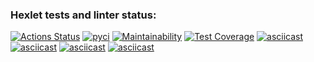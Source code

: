 ### Hexlet tests and linter status:
[![Actions Status](https://github.com/JoeCapHuang/python-project-50/actions/workflows/hexlet-check.yml/badge.svg)](https://github.com/JoeCapHuang/python-project-50/actions)
[![pyci](https://github.com/JoeCapHuang/python-project-50/actions/workflows/pyci.yml/badge.svg)](https://github.com/JoeCapHuang/python-project-50/actions/workflows/pyci.yml)
[![Maintainability](https://api.codeclimate.com/v1/badges/0ed8dcb4c6d528a22d57/maintainability)](https://codeclimate.com/github/JoeCapHuang/python-project-50/maintainability)
[![Test Coverage](https://api.codeclimate.com/v1/badges/0ed8dcb4c6d528a22d57/test_coverage)](https://codeclimate.com/github/JoeCapHuang/python-project-50/test_coverage)
[![asciicast](https://asciinema.org/a/TIvVEHdsDHt19EGQNDsYxmitj.svg)](https://asciinema.org/a/TIvVEHdsDHt19EGQNDsYxmitj)
[![asciicast](https://asciinema.org/a/VSbtelCtHGKJLj6tVIIp3sRbO.svg)](https://asciinema.org/a/VSbtelCtHGKJLj6tVIIp3sRbO)
[![asciicast](https://asciinema.org/a/PXjeLzrmlY6GuQlPrjZABfkrG.svg)](https://asciinema.org/a/PXjeLzrmlY6GuQlPrjZABfkrG)
[![asciicast](https://asciinema.org/a/WXAVk0iCaSkcRdt2gnnt7JoUG.svg)](https://asciinema.org/a/WXAVk0iCaSkcRdt2gnnt7JoUG)